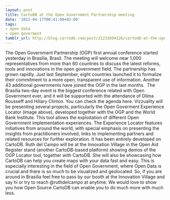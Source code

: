 ```yaml
---
layout: post
title: CartoDB at the Open Government Partnership meeting
date: '2012-04-17T00:41:00+02:00'
tags:
- open data
- open goverment
tumblr_url: http://blog.cartodb.com/post/21232694126/cartodb-at-the-open-government-partnership-meeting
---
```


The Open Government Partnership (OGP) first annual conference started yesterday in Brasilia, Brasil. The meeting will welcome near 1,000 representatives from more than 60 countries to discuss the latest reforms, tools and innovations in the open government field.
The partnership has grown rapidly. Just last September, eight countries launched it to formalize their commitment to a more open, transparent use of information. Another 43 additional governments have joined the OGP in the last months. 
The Brasilia two-day event is the biggest conference related with Open Government ever, and it will be supported with the attendance of Dilma Rousseff and Hillary Clinton. You can check the agenda here.
Vizzuality will be presenting several projects, particularly the Open Goverment Experience Locator (image above), developed together with the OGP and the World Bank Institute. This tool allows the exploitation of different Open Government implementation experiences. The Experience Locator features initiatives from around the world, with special emphasis on presenting the insights from practitioners involved, links to implementing partners and related resources for further exploration. It has been entirely developed on CartoDB.
Ruth del Campo will be at the Innovation Village in the Open Aid Register stand (another CartoDB-based platform) showing demos of the OGP Locator tool, together with CartoDB. She will also be showcasing how CartoDB can help you create maps with your data fast and easy. This is especially interesting in the field of Open Government, where Open Data is crucial and there is so much to be visualized and geolocated.
So, if you are around in Brasilia feel free to pass by our booth at the Innovation Village and say hi or try to reach @ruthdelcampo at anytime. We would love to show you how Open Source CartoDB can enable you to do much more with much less.
